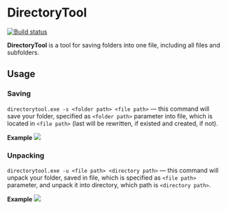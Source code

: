 # DirectoryTool
[![Build status](https://ci.appveyor.com/api/projects/status/au2cjjpwh5gy8lbf?svg=true)](https://ci.appveyor.com/project/KristiSik/directorytool)

**DirectoryTool** is a tool for saving folders into one file, including all files and subfolders.
## Usage
### Saving
`directorytool.exe -s <folder path> <file path>` — this command will save your folder, specified as `<folder path>` parameter into file, which is located in `<file path>` (last will be rewritten, if existed and created, if not).

**Example**
![](https://i.imgur.com/7KTbevk.gif)

### Unpacking
`directorytool.exe -u <file path> <directory path>` — this command will unpack your folder, saved in file, which is specified as `<file path>` parameter, and unpack it into directory, which path is `<directory path>`.

**Example**
![](https://i.imgur.com/Pf02QLC.gif)
